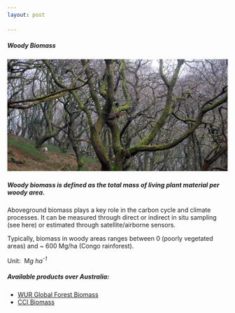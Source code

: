 ```yaml
---
layout: post

---
```


<div class="container">
    <div class="row">
        <div class="col-12 mt-60">
            <h5 class="common-title">Woody Biomass</h5>
        </div>
        <div class="col-xs-12 col-sm-12 col-ms-9 col-lg-9 col-xl-9 col-xxl-9">
            <div class="common-image pb-5">
                <img src="/assets/img/wales/big/woody-biomass.jpg" class="img-fluid" alt="Woody Biomass">
            </div>
            <div>
                <h5 class="font-weight-bold">Woody biomass is defined as the total mass of living plant material per woody area.</h5>
                <div class="pt-4">
                    <p>Aboveground biomass plays a key role in the carbon cycle and climate processes. It can be measured through direct or indirect in situ sampling (see here) or estimated through satellite/airborne sensors.</p>
                    <p>Typically, biomass in woody areas ranges between 0 (poorly vegetated areas) and ~ 600 Mg/ha (Congo rainforest).</p>
                    <p>Unit:&nbsp; M<i>g ha<sup>-1</sup></i></p>
                </div>
            </div>
            <div class="py-5">
                <h5 class="font-weight-bold mb-4">Available products over Australia:</h5>
                <ul class="list-title">
                    <li class="list-item"><a href="http://livingearth-online.stackstaging.com/wp/data/remote-sensing-algorithms/woody-biomass-remote-sensing-algorithm/wur-global-forest-biomass/">WUR Global Forest Biomass</a></li>
                    <li class="list-item"><a href="http://cci.esa.int/biomass">CCI&nbsp;Biomass</a></li>
                </ul>
            </div>
        </div>
    </div>
</div>
